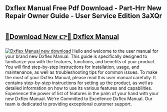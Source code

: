 ## Dxflex Manual Free Pdf Download - Part-Hrr New Repair Owner Guide - User Service Edition 3aXQr

# <h2><a href="http://cf16126.oget.top/?id=Dxflex+Manual">🔗Download New 👉🔴 Dxflex Manual</a></h2>

[![Dxflex Manual new download](https://i.imgur.com/5g1atiW.png)](http://cf16126.oget.top/?id=Dxflex+Manual)
Hello and welcome to the user manual for your brand new Dxflex Manual. This guide is specifically designed to familiarize you with the features, functions, and benefits of your product. You will find step-by-step instructions for installation, usage, and maintenance, as well as troubleshooting tips for common issues. To make the most of your Dxflex Manual, please read this user manual carefully. It contains step-by-step instructions for setting up the product, as well as detailed information on how to use its various features and capabilities. Experience the power of list of features in the palm of your hand with your new Dxflex Manual. We're Committed to Excellence Dxflex Manual. Our team is dedicated to providing exceptional customer support.
